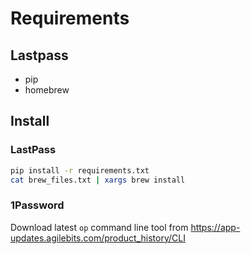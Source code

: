 # Requirements

## Lastpass
- pip
- homebrew

## Install

### LastPass

```bash
pip install -r requirements.txt
cat brew_files.txt | xargs brew install
```

### 1Password
Download latest `op` command line tool from https://app-updates.agilebits.com/product_history/CLI
